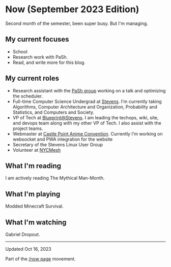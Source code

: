 # Now (September 2023 Edition)

Second month of the semester, been super busy. But I'm managing.

## My current focuses

* School
* Research work with PaSh.
* Read, and write more for this blog.

## My current roles

* Research assistant with the [PaSh group](https://binpa.sh/) working on a talk
  and optimizing the scheduler.
* Full-time Computer Science Undergrad at
  [Stevens](https://www.stevens.edu/school-engineering-science/departments/computer-science).
    I'm currently taking Algorithms, Computer Architecture and Organization,
    Probability and Statistics, and Computers and Society.
* VP of Tech at [Blueprint@Stevens](https://sitblueprint.com/). I am leading the
  techops, wiki, site, and devops team along with my other VP of Tech. I also
  assist with the project teams.
* Webmaster at [Castle Point Anime
  Convention](https://www.castlepointanime.com).
  Currently I'm working on websocket and PWA integration for the website
* Secretary of the Stevens Linux User Group
* Volunteer at [NYCMesh](https://www.nycmesh.net/)

## What I'm reading

I am actively reading The Mythical Man-Month.

## What I'm playing

Modded Minecraft Survival.

## What I'm watching

Gabriel Dropout.

---

Updated Oct 16, 2023

Part of the [/now page](https://nownownow.com/about) movement.
